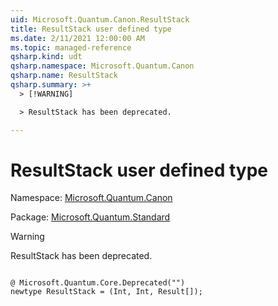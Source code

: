 ```yaml
---
uid: Microsoft.Quantum.Canon.ResultStack
title: ResultStack user defined type
ms.date: 2/11/2021 12:00:00 AM
ms.topic: managed-reference
qsharp.kind: udt
qsharp.namespace: Microsoft.Quantum.Canon
qsharp.name: ResultStack
qsharp.summary: >+
  > [!WARNING]

  > ResultStack has been deprecated.

---
```


# ResultStack user defined type

Namespace: [Microsoft.Quantum.Canon](xref:Microsoft.Quantum.Canon)

Package: [Microsoft.Quantum.Standard](https://nuget.org/packages/Microsoft.Quantum.Standard)


> [!WARNING]
> ResultStack has been deprecated.



```qsharp

@ Microsoft.Quantum.Core.Deprecated("")
newtype ResultStack = (Int, Int, Result[]);
```

